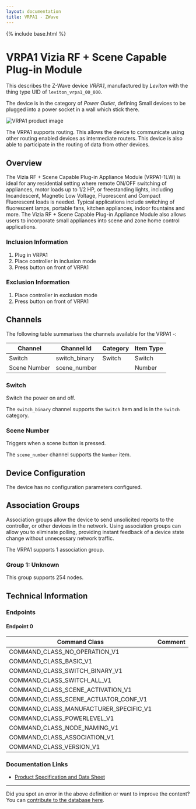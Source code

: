 ```yaml
---
layout: documentation
title: VRPA1 - ZWave
---
```


{% include base.html %}

# VRPA1 Vizia RF + Scene Capable Plug-in Module
This describes the Z-Wave device *VRPA1*, manufactured by *Leviton* with the thing type UID of ```leviton_vrpa1_00_000```.

The device is in the category of *Power Outlet*, defining Small devices to be plugged into a power socket in a wall which stick there.

![VRPA1 product image](https://www.cd-jackson.com/zwave_device_uploads/350/350_default.png)


The VRPA1 supports routing. This allows the device to communicate using other routing enabled devices as intermediate routers.  This device is also able to participate in the routing of data from other devices.

## Overview

The Vizia RF + Scene Capable Plug-in Appliance Module (VRPA1-1LW) is ideal for any residential setting where remote ON/OFF switching of appliances, motor loads up to 1/2 HP, or freestanding lights, including Incandescent, Magnetic Low Voltage, Fluorescent and Compact Fluorescent loads is needed. Typical applications include switching of fluorescent lamps, portable fans, kitchen appliances, indoor fountains and more. The Vizia RF + Scene Capable Plug-in Appliance Module also allows users to incorporate small appliances into scene and zone home control applications. 

### Inclusion Information

  1. Plug in VRPA1
  2. Place controller in inclusion mode
  3. Press button on front of VRPA1

### Exclusion Information

  1. Place controller in exclusion mode
  2. Press button on front of VRPA1

## Channels

The following table summarises the channels available for the VRPA1 -:

| Channel | Channel Id | Category | Item Type |
|---------|------------|----------|-----------|
| Switch | switch_binary | Switch | Switch | 
| Scene Number | scene_number |  | Number | 

### Switch

Switch the power on and off.

The ```switch_binary``` channel supports the ```Switch``` item and is in the ```Switch``` category.

### Scene Number

Triggers when a scene button is pressed.

The ```scene_number``` channel supports the ```Number``` item.



## Device Configuration

The device has no configuration parameters configured.

## Association Groups

Association groups allow the device to send unsolicited reports to the controller, or other devices in the network. Using association groups can allow you to eliminate polling, providing instant feedback of a device state change without unnecessary network traffic.

The VRPA1 supports 1 association group.

### Group 1: Unknown

This group supports 254 nodes.

## Technical Information

### Endpoints

#### Endpoint 0

| Command Class | Comment |
|---------------|---------|
| COMMAND_CLASS_NO_OPERATION_V1| |
| COMMAND_CLASS_BASIC_V1| |
| COMMAND_CLASS_SWITCH_BINARY_V1| |
| COMMAND_CLASS_SWITCH_ALL_V1| |
| COMMAND_CLASS_SCENE_ACTIVATION_V1| |
| COMMAND_CLASS_SCENE_ACTUATOR_CONF_V1| |
| COMMAND_CLASS_MANUFACTURER_SPECIFIC_V1| |
| COMMAND_CLASS_POWERLEVEL_V1| |
| COMMAND_CLASS_NODE_NAMING_V1| |
| COMMAND_CLASS_ASSOCIATION_V1| |
| COMMAND_CLASS_VERSION_V1| |

### Documentation Links

* [Product Specification and Data Sheet](https://www.cd-jackson.com/zwave_device_uploads/350/VRF-plugin-modules-techsht-BW-v1p4HR.pdf)

---

Did you spot an error in the above definition or want to improve the content?
You can [contribute to the database here](http://www.cd-jackson.com/index.php/zwave/zwave-device-database/zwave-device-list/devicesummary/350).

